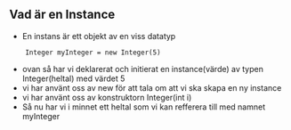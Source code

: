 ## Vad är en Instance

* En instans är ett objekt av en viss datatyp

```
    Integer myInteger = new Integer(5)
```

* ovan så har vi deklarerat och initierat en instance(värde) av typen Integer(heltal) med värdet 5
* vi har använt oss av new för att tala om att vi ska skapa en ny instance
* vi har använt oss av konstruktorn Integer(int i)
* Så nu har vi i minnet ett heltal som vi kan refferera till med namnet myInteger

